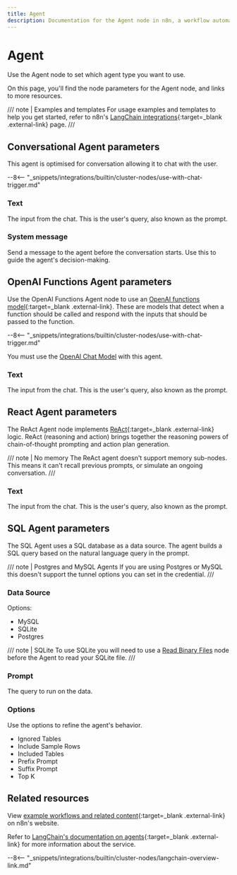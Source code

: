 ```yaml
---
title: Agent
description: Documentation for the Agent node in n8n, a workflow automation platform. Includes details of operations and configuration, and links to examples and credentials information.
---
```


# Agent

Use the Agent node to set which agent type you want to use.

On this page, you'll find the node parameters for the Agent node, and links to more resources.

/// note | Examples and templates
For usage examples and templates to help you get started, refer to n8n's [LangChain integrations](https://n8n.io/integrations/agent/){:target=_blank .external-link} page.
///
## Conversational Agent parameters

This agent is optimised for conversation allowing it to chat with the user.

--8<-- "_snippets/integrations/builtin/cluster-nodes/use-with-chat-trigger.md"


### Text

The input from the chat. This is the user's query, also known as the prompt.

### System message

Send a message to the agent before the conversation starts. Use this to guide the agent's decision-making.

## OpenAI Functions Agent parameters

Use the OpenAI Functions Agent node to use an [OpenAI functions model](https://platform.openai.com/docs/guides/gpt/function-calling){:target=_blank .external-link}. These are models that detect when a function should be called and respond with the inputs that should be passed to the function.

--8<-- "_snippets/integrations/builtin/cluster-nodes/use-with-chat-trigger.md"

You must use the [OpenAI Chat Model](/integrations/builtin/cluster-nodes/sub-nodes/n8n-nodes-langchain.lmchatopenai/) with this agent.


### Text

The input from the chat. This is the user's query, also known as the prompt.

## React Agent parameters

The ReAct Agent node implements [ReAct](https://react-lm.github.io/){:target=_blank .external-link} logic. ReAct (reasoning and action) brings together the reasoning powers of chain-of-thought prompting and action plan generation.

/// note | No memory
The ReAct agent doesn't support memory sub-nodes. This means it can't recall previous prompts, or simulate an ongoing conversation.
///

### Text

The input from the chat. This is the user's query, also known as the prompt.

## SQL Agent parameters

The SQL Agent uses a SQL database as a data source. The agent builds a SQL query based on the natural language query in the prompt.

/// note | Postgres and MySQL Agents
If you are using Postgres or MySQL this doesn't support the tunnel options you can set in the credential.
///
### Data Source

Options:

* MySQL
* SQLite
* Postgres

/// note | SQLite
To use SQLite you will need to use a [Read Binary Files](/integrations/builtin/core-nodes/n8n-nodes-base.readbinaryfiles/) node before the Agent to read your SQLite file. 
///
### Prompt

The query to run on the data.

### Options

Use the options to refine the agent's behavior.

* Ignored Tables
* Include Sample Rows
* Included Tables
* Prefix Prompt
* Suffix Prompt
* Top K

## Related resources

View [example workflows and related content](https://n8n.io/integrations/agent/){:target=_blank .external-link} on n8n's website.

Refer to [LangChain's documentation on agents](https://js.langchain.com/docs/modules/agents/agent_types/){:target=_blank .external-link} for more information about the service.

--8<-- "_snippets/integrations/builtin/cluster-nodes/langchain-overview-link.md"
